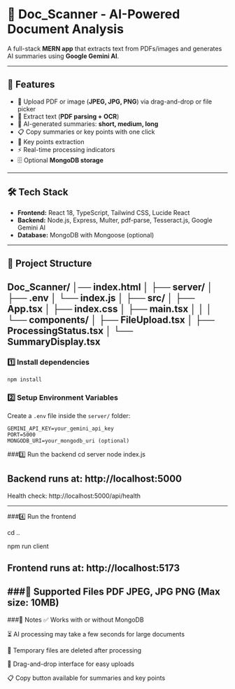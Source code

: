 # 📄 Doc_Scanner - AI-Powered Document Analysis

A full-stack **MERN app** that extracts text from PDFs/images and generates AI summaries using **Google Gemini AI**.

---

## 🔹 Features
- 📂 Upload PDF or image (**JPEG, JPG, PNG**) via drag-and-drop or file picker  
- 📑 Extract text (**PDF parsing + OCR**)  
- 🤖 AI-generated summaries: **short, medium, long**  
- 📋 Copy summaries or key points with one click  
- 🔑 Key points extraction  
- ⚡ Real-time processing indicators  
- 🗄 Optional **MongoDB storage**  

---

## 🛠 Tech Stack
- **Frontend:** React 18, TypeScript, Tailwind CSS, Lucide React  
- **Backend:** Node.js, Express, Multer, pdf-parse, Tesseract.js, Google Gemini AI  
- **Database:** MongoDB with Mongoose (optional)  

---

## 📁 Project Structure
Doc_Scanner/
│── index.html
│
├── server/
│ ├── .env
│ └── index.js
│
├── src/
│ ├── App.tsx
│ ├── index.css
│ ├── main.tsx
│ │
│ └── components/
│ ├── FileUpload.tsx
│ ├── ProcessingStatus.tsx
│ └── SummaryDisplay.tsx
---


### 1️⃣ Install dependencies
```bash
npm install
```

### 2️⃣ Setup Environment Variables
Create a `.env` file inside the `server/` folder:

```env
GEMINI_API_KEY=your_gemini_api_key
PORT=5000
MONGODB_URI=your_mongodb_uri (optional)
```
###3️⃣ Run the backend
cd server
node index.js

Backend runs at: http://localhost:5000
---
Health check: http://localhost:5000/api/health

---
###4️⃣ Run the frontend

cd ..

npm run client


Frontend runs at: http://localhost:5173
---

###📄 Supported Files
PDF
JPEG, JPG
PNG
(Max size: 10MB)
---

###🔧 Notes
✅ Works with or without MongoDB

⏳ AI processing may take a few seconds for large documents

🧹 Temporary files are deleted after processing

🎯 Drag-and-drop interface for easy uploads

📋 Copy button available for summaries and key points


